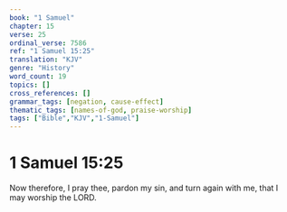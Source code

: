```yaml
---
book: "1 Samuel"
chapter: 15
verse: 25
ordinal_verse: 7586
ref: "1 Samuel 15:25"
translation: "KJV"
genre: "History"
word_count: 19
topics: []
cross_references: []
grammar_tags: [negation, cause-effect]
thematic_tags: [names-of-god, praise-worship]
tags: ["Bible","KJV","1-Samuel"]
---
```


# 1 Samuel 15:25

Now therefore, I pray thee, pardon my sin, and turn again with me, that I may worship the LORD.
